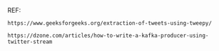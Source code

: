 REF:

    https://www.geeksforgeeks.org/extraction-of-tweets-using-tweepy/

    https://dzone.com/articles/how-to-write-a-kafka-producer-using-twitter-stream
